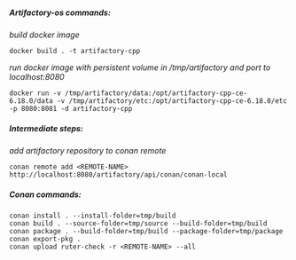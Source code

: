 <H5> Artifactory-os commands:</H5>

_build docker image_ 
```
docker build . -t artifactory-cpp
```


_run docker image with persistent volume in /tmp/artifactory and port to localhost:8080_
```
docker run -v /tmp/artifactory/data:/opt/artifactory-cpp-ce-6.18.0/data -v /tmp/artifactory/etc:/opt/artifactory-cpp-ce-6.18.0/etc -p 8080:8081 -d artifactory-cpp
```

<H5> Intermediate steps: </H5>

_add artifactory repository to conan remote_
```
conan remote add <REMOTE-NAME> http://localhost:8080/artifactory/api/conan/conan-local
```

<H5>Conan commands:</H5>

```
conan install . --install-folder=tmp/build
conan build . --source-folder=tmp/source --build-folder=tmp/build
conan package . --build-folder=tmp/build --package-folder=tmp/package
conan export-pkg . 
conan upload ruter-check -r <REMOTE-NAME> --all
```